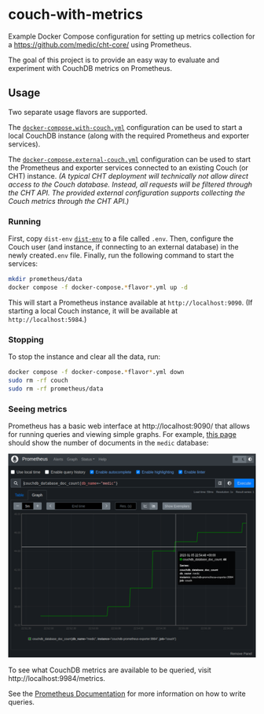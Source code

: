 # couch-with-metrics

Example Docker Compose configuration for setting up metrics collection for a https://github.com/medic/cht-core/ using Prometheus.

The goal of this project is to provide an easy way to evaluate and experiment with CouchDB metrics on Prometheus.

## Usage

Two separate usage flavors are supported.  

The [`docker-compose.with-couch.yml`](./docker-compose.with-couch.yml) configuration can be used to start a local CouchDB instance (along with the required Prometheus and exporter services).  

The [`docker-compose.external-couch.yml`](./docker-compose.external-couch.yml) configuration can be used to start the Prometheus and exporter services connected to an existing Couch (or CHT) instance.  _(A typical CHT deployment will technically not allow direct access to the Couch database. Instead, all requests will be filtered through the CHT API. The provided external configuration supports collecting the Couch metrics through the CHT API.)_

### Running

First, copy `dist-env` [`dist-env`](./dist-env) to a file called `.env`. Then, configure the Couch user (and instance, if connecting to an external database) in the newly created`.env`  file.  Finally, run the following command to start the services:

```sh
mkdir prometheus/data
docker compose -f docker-compose.*flavor*.yml up -d
```

This will start a Prometheus instance available at `http://localhost:9090`. (If starting a local Couch instance, it will be available at `http://localhost:5984`.)

### Stopping

To stop the instance and clear all the data, run:

```sh
docker compose -f docker-compose.*flavor*.yml down
sudo rm -rf couch
sudo rm -rf prometheus/data
```

### Seeing metrics

Prometheus has a basic web interface at http://localhost:9090/ that allows for running queries and viewing simple graphs.  For example, [this page](http://localhost:9090/graph?g0.expr=couchdb_database_doc_count%7Bdb_name%3D~%22medic%22%7D&g0.tab=0) should show the number of documents in the `medic` database:

![](./prometheus.png)

To see what CouchDB metrics are available to be queried, visit http://localhost:9984/metrics.    

See the [Prometheus Documentation](https://prometheus.io/docs/prometheus/latest/querying/basics/) for more information on how to write queries.
